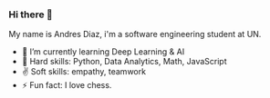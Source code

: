 ### Hi there 👋

My name is Andres Diaz, i'm a software engineering student at UN.

- 🌱 I’m currently learning Deep Learning & AI
- :hammer: Hard skills: Python, Data Analytics, Math, JavaScript
- :v: Soft skills: empathy, teamwork
- ⚡ Fun fact: I love chess.
<!--
**andiazo/andiazo** is a ✨ _special_ ✨ repository because its `README.md` (this file) appears on your GitHub profile.

Here are some ideas to get you started:

- 🔭 I’m currently working on ...
- 🌱 I’m currently learning ...
- 👯 I’m looking to collaborate on ...
- 🤔 I’m looking for help with ...
- 💬 Ask me about ...
- 📫 How to reach me: ...
- 😄 Pronouns: ...
- ⚡ Fun fact: ...
-->

